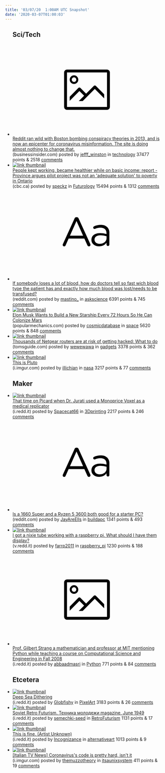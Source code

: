 ```yaml
---
title: '03/07/20  1:00AM UTC Snapshot'
date: '2020-03-07T01:00:03'
---
```

<ul>
<h2>Sci/Tech</h2>

<li><a href='https://www.businessinsider.com/coronavirus-reddit-social-platforms-spread-misinformation-who-cdc-2020-3?utm_source=reddit.com'><svg version='1.1' viewBox='-34 -14 104 64' preserveAspectRatio='xMidYMid meet' xmlns='http://www.w3.org/2000/svg' xmlns:xlink='http://www.w3.org/1999/xlink'>
    <title>link thumbnail</title>
    <path d='M32,4H4A2,2,0,0,0,2,6V30a2,2,0,0,0,2,2H32a2,2,0,0,0,2-2V6A2,2,0,0,0,32,4ZM4,30V6H32V30Z'></path>
    <path d='M8.92,14a3,3,0,1,0-3-3A3,3,0,0,0,8.92,14Zm0-4.6A1.6,1.6,0,1,1,7.33,11,1.6,1.6,0,0,1,8.92,9.41Z'></path>
    <path d='M22.78,15.37l-5.4,5.4-4-4a1,1,0,0,0-1.41,0L5.92,22.9v2.83l6.79-6.79L16,22.18l-3.75,3.75H15l8.45-8.45L30,24V21.18l-5.81-5.81A1,1,0,0,0,22.78,15.37Z'></path>
    </svg></a><div><div class='linkTitle'><a href='https://www.businessinsider.com/coronavirus-reddit-social-platforms-spread-misinformation-who-cdc-2020-3?utm_source=reddit.com'>Reddit ran wild with Boston bombing conspiracy theories in 2013, and is now an epicenter for coronavirus misinformation. The site is doing almost nothing to change that.</a></div>(businessinsider.com) posted by <a href='https://www.reddit.com/user/jefff_winston'>jefff_winston</a> in <a href='https://www.reddit.com/r/technology'>technology</a> 37477 points & 2518 <a href='https://www.reddit.com/r/technology/comments/fegk4b/reddit_ran_wild_with_boston_bombing_conspiracy/'>comments</a></div></li>

<li><a href='https://www.cbc.ca/news/canada/hamilton/basic-income-mcmaster-report-1.5485729'><img src='https://b.thumbs.redditmedia.com/wWHvPpVoEdaa3RzoJOnvKHLIRldNkHQOdg3nx620Z5s.jpg' alt='link thumbnail'></a><div><div class='linkTitle'><a href='https://www.cbc.ca/news/canada/hamilton/basic-income-mcmaster-report-1.5485729'>People kept working, became healthier while on basic income: report - Province argues pilot project was not an 'adequate solution' to poverty in Ontario</a></div>(cbc.ca) posted by <a href='https://www.reddit.com/user/speckz'>speckz</a> in <a href='https://www.reddit.com/r/Futurology'>Futurology</a> 15494 points & 1312 <a href='https://www.reddit.com/r/Futurology/comments/feb94z/people_kept_working_became_healthier_while_on/'>comments</a></div></li>

<li><a href='https://www.reddit.com/r/askscience/comments/feb3vt/if_somebody_loses_a_lot_of_blood_how_do_doctors/'><svg version='1.1' viewBox='-34 -12 104 64' preserveAspectRatio='xMidYMid slice' xmlns='http://www.w3.org/2000/svg' xmlns:xlink='http://www.w3.org/1999/xlink'>
    <title>text link thumbnail</title>
    <path d='M12.19,8.84a1.45,1.45,0,0,0-1.4-1h-.12a1.46,1.46,0,0,0-1.42,1L1.14,26.56a1.29,1.29,0,0,0-.14.59,1,1,0,0,0,1,1,1.12,1.12,0,0,0,1.08-.77l2.08-4.65h11l2.08,4.59a1.24,1.24,0,0,0,1.12.83,1.08,1.08,0,0,0,1.08-1.08,1.64,1.64,0,0,0-.14-.57ZM6.08,20.71l4.59-10.22,4.6,10.22Z'>
    </path>
    <path d='M32.24,14.78A6.35,6.35,0,0,0,27.6,13.2a11.36,11.36,0,0,0-4.7,1,1,1,0,0,0-.58.89,1,1,0,0,0,.94.92,1.23,1.23,0,0,0,.39-.08,8.87,8.87,0,0,1,3.72-.81c2.7,0,4.28,1.33,4.28,3.92v.5a15.29,15.29,0,0,0-4.42-.61c-3.64,0-6.14,1.61-6.14,4.64v.05c0,2.95,2.7,4.48,5.37,4.48a6.29,6.29,0,0,0,5.19-2.48V26.9a1,1,0,0,0,1,1,1,1,0,0,0,1-1.06V19A5.71,5.71,0,0,0,32.24,14.78Zm-.56,7.7c0,2.28-2.17,3.89-4.81,3.89-1.94,0-3.61-1.06-3.61-2.86v-.06c0-1.8,1.5-3,4.2-3a15.2,15.2,0,0,1,4.22.61Z'>
    </path>
    </svg></a><div><div class='linkTitle'><a href='https://www.reddit.com/r/askscience/comments/feb3vt/if_somebody_loses_a_lot_of_blood_how_do_doctors/'>If somebody loses a lot of blood, how do doctors tell so fast wich blood type the patient has and exactly how much blood was lost/needs to be transfused?</a></div>(reddit.com) posted by <a href='https://www.reddit.com/user/mastino_'>mastino_</a> in <a href='https://www.reddit.com/r/askscience'>askscience</a> 6391 points & 745 <a href='https://www.reddit.com/r/askscience/comments/feb3vt/if_somebody_loses_a_lot_of_blood_how_do_doctors/'>comments</a></div></li>

<li><a href='https://www.popularmechanics.com/science/a31248703/elon-musk-spacex-build-new-starship-every-week/'><img src='https://b.thumbs.redditmedia.com/07jFnnMjf7joDCZWRwWEkjE9CVhHQgGikkuEngfcuiI.jpg' alt='link thumbnail'></a><div><div class='linkTitle'><a href='https://www.popularmechanics.com/science/a31248703/elon-musk-spacex-build-new-starship-every-week/'>Elon Musk Wants to Build a New Starship Every 72 Hours So He Can Colonize Mars</a></div>(popularmechanics.com) posted by <a href='https://www.reddit.com/user/cosmicdatabase'>cosmicdatabase</a> in <a href='https://www.reddit.com/r/space'>space</a> 5620 points & 848 <a href='https://www.reddit.com/r/space/comments/fegf0q/elon_musk_wants_to_build_a_new_starship_every_72/'>comments</a></div></li>

<li><a href='https://www.tomsguide.com/news/netgear-security-firmware-patches'><img src='https://a.thumbs.redditmedia.com/7FV8VZSFt7WnjcUbd1HA2esUluwqxAuIWeP31UI8nW4.jpg' alt='link thumbnail'></a><div><div class='linkTitle'><a href='https://www.tomsguide.com/news/netgear-security-firmware-patches'>Thousands of Netgear routers are at risk of getting hacked: What to do</a></div>(tomsguide.com) posted by <a href='https://www.reddit.com/user/wewewawa'>wewewawa</a> in <a href='https://www.reddit.com/r/gadgets'>gadgets</a> 3378 points & 362 <a href='https://www.reddit.com/r/gadgets/comments/feh35u/thousands_of_netgear_routers_are_at_risk_of/'>comments</a></div></li>

<li><a href='https://i.imgur.com/GaEDWSa.jpg'><img src='https://a.thumbs.redditmedia.com/ARZ5wegXlo9QQMoBdOQLnorvIp2PA51pNtmi38Ahpb8.jpg' alt='link thumbnail'></a><div><div class='linkTitle'><a href='https://i.imgur.com/GaEDWSa.jpg'>This is Pluto</a></div>(i.imgur.com) posted by <a href='https://www.reddit.com/user/illichian'>illichian</a> in <a href='https://www.reddit.com/r/nasa'>nasa</a> 3217 points & 77 <a href='https://www.reddit.com/r/nasa/comments/feaqb0/this_is_pluto/'>comments</a></div></li>

<h2>Maker</h2>

<li><a href='https://i.redd.it/88ddjvp970l41.png'><img src='https://a.thumbs.redditmedia.com/tuazonaaD9OL1emTiqSAiqyUZJcNYsupnaHtEkvql20.jpg' alt='link thumbnail'></a><div><div class='linkTitle'><a href='https://i.redd.it/88ddjvp970l41.png'>That time on Picard when Dr. Jurati used a Monoprice Voxel as a medical replicator</a></div>(i.redd.it) posted by <a href='https://www.reddit.com/user/Spacecat66'>Spacecat66</a> in <a href='https://www.reddit.com/r/3Dprinting'>3Dprinting</a> 2217 points & 246 <a href='https://www.reddit.com/r/3Dprinting/comments/fe9zka/that_time_on_picard_when_dr_jurati_used_a/'>comments</a></div></li>

<li><a href='https://www.reddit.com/r/buildapc/comments/fe78qt/is_a_1660_super_and_a_ryzen_5_3600_both_good_for/'><svg version='1.1' viewBox='-34 -12 104 64' preserveAspectRatio='xMidYMid slice' xmlns='http://www.w3.org/2000/svg' xmlns:xlink='http://www.w3.org/1999/xlink'>
    <title>text link thumbnail</title>
    <path d='M12.19,8.84a1.45,1.45,0,0,0-1.4-1h-.12a1.46,1.46,0,0,0-1.42,1L1.14,26.56a1.29,1.29,0,0,0-.14.59,1,1,0,0,0,1,1,1.12,1.12,0,0,0,1.08-.77l2.08-4.65h11l2.08,4.59a1.24,1.24,0,0,0,1.12.83,1.08,1.08,0,0,0,1.08-1.08,1.64,1.64,0,0,0-.14-.57ZM6.08,20.71l4.59-10.22,4.6,10.22Z'>
    </path>
    <path d='M32.24,14.78A6.35,6.35,0,0,0,27.6,13.2a11.36,11.36,0,0,0-4.7,1,1,1,0,0,0-.58.89,1,1,0,0,0,.94.92,1.23,1.23,0,0,0,.39-.08,8.87,8.87,0,0,1,3.72-.81c2.7,0,4.28,1.33,4.28,3.92v.5a15.29,15.29,0,0,0-4.42-.61c-3.64,0-6.14,1.61-6.14,4.64v.05c0,2.95,2.7,4.48,5.37,4.48a6.29,6.29,0,0,0,5.19-2.48V26.9a1,1,0,0,0,1,1,1,1,0,0,0,1-1.06V19A5.71,5.71,0,0,0,32.24,14.78Zm-.56,7.7c0,2.28-2.17,3.89-4.81,3.89-1.94,0-3.61-1.06-3.61-2.86v-.06c0-1.8,1.5-3,4.2-3a15.2,15.2,0,0,1,4.22.61Z'>
    </path>
    </svg></a><div><div class='linkTitle'><a href='https://www.reddit.com/r/buildapc/comments/fe78qt/is_a_1660_super_and_a_ryzen_5_3600_both_good_for/'>Is a 1660 Super and a Ryzen 5 3600 both good for a starter PC?</a></div>(reddit.com) posted by <a href='https://www.reddit.com/user/JayAreElls'>JayAreElls</a> in <a href='https://www.reddit.com/r/buildapc'>buildapc</a> 1341 points & 493 <a href='https://www.reddit.com/r/buildapc/comments/fe78qt/is_a_1660_super_and_a_ryzen_5_3600_both_good_for/'>comments</a></div></li>

<li><a href='https://v.redd.it/r2jums2y63l41'><img src='https://b.thumbs.redditmedia.com/N_OmT6DC5ARKHjGy0BrABn6cUOGPk78A2zoGakzgReI.jpg' alt='link thumbnail'></a><div><div class='linkTitle'><a href='https://v.redd.it/r2jums2y63l41'>I got a nixie tube working with a raspberry pi. What should I have them display?</a></div>(v.redd.it) posted by <a href='https://www.reddit.com/user/farrp2011'>farrp2011</a> in <a href='https://www.reddit.com/r/raspberry_pi'>raspberry_pi</a> 1230 points & 188 <a href='https://www.reddit.com/r/raspberry_pi/comments/fegs8f/i_got_a_nixie_tube_working_with_a_raspberry_pi/'>comments</a></div></li>

<li><a href='https://i.redd.it/5xr7emroz2l41.jpg'><svg version='1.1' viewBox='-34 -14 104 64' preserveAspectRatio='xMidYMid meet' xmlns='http://www.w3.org/2000/svg' xmlns:xlink='http://www.w3.org/1999/xlink'>
    <title>link thumbnail</title>
    <path d='M32,4H4A2,2,0,0,0,2,6V30a2,2,0,0,0,2,2H32a2,2,0,0,0,2-2V6A2,2,0,0,0,32,4ZM4,30V6H32V30Z'></path>
    <path d='M8.92,14a3,3,0,1,0-3-3A3,3,0,0,0,8.92,14Zm0-4.6A1.6,1.6,0,1,1,7.33,11,1.6,1.6,0,0,1,8.92,9.41Z'></path>
    <path d='M22.78,15.37l-5.4,5.4-4-4a1,1,0,0,0-1.41,0L5.92,22.9v2.83l6.79-6.79L16,22.18l-3.75,3.75H15l8.45-8.45L30,24V21.18l-5.81-5.81A1,1,0,0,0,22.78,15.37Z'></path>
    </svg></a><div><div class='linkTitle'><a href='https://i.redd.it/5xr7emroz2l41.jpg'>Prof. Gilbert Strang a mathematician and professor at MIT mentioning Python while teaching a course on Computational Science and Engineering in Fall 2008</a></div>(i.redd.it) posted by <a href='https://www.reddit.com/user/abbaadmasri'>abbaadmasri</a> in <a href='https://www.reddit.com/r/Python'>Python</a> 771 points & 84 <a href='https://www.reddit.com/r/Python/comments/feg8ua/prof_gilbert_strang_a_mathematician_and_professor/'>comments</a></div></li>

<h2>Etcetera</h2>

<li><a href='https://i.redd.it/up1g2i8qy0l41.png'><img src='https://a.thumbs.redditmedia.com/NZ3y05_psFaIouggOsmtiNZdGU-miRKeS43XQJNzCy8.jpg' alt='link thumbnail'></a><div><div class='linkTitle'><a href='https://i.redd.it/up1g2i8qy0l41.png'>Deep Sea Dithering</a></div>(i.redd.it) posted by <a href='https://www.reddit.com/user/Globfishy'>Globfishy</a> in <a href='https://www.reddit.com/r/PixelArt'>PixelArt</a> 3183 points & 26 <a href='https://www.reddit.com/r/PixelArt/comments/febbx5/deep_sea_dithering/'>comments</a></div></li>

<li><a href='https://i.redd.it/4gg6ef67x1l41.jpg'><img src='https://b.thumbs.redditmedia.com/WaY8K8L-LGVYkdRe-grwNRMPSrno3BrbqZz3deApTIU.jpg' alt='link thumbnail'></a><div><div class='linkTitle'><a href='https://i.redd.it/4gg6ef67x1l41.jpg'>Soviet Retro Futurism. Техника молодежи magazine, June 1949</a></div>(i.redd.it) posted by <a href='https://www.reddit.com/user/semechki-seed'>semechki-seed</a> in <a href='https://www.reddit.com/r/RetroFuturism'>RetroFuturism</a> 1131 points & 17 <a href='https://www.reddit.com/r/RetroFuturism/comments/fed89f/soviet_retro_futurism_техника_молодежи_magazine/'>comments</a></div></li>

<li><a href='https://i.redd.it/0dr6bnhef3f31.jpg'><img src='https://b.thumbs.redditmedia.com/qwuhA66U5dgchVrG0fw59s91VcalhfBmz-B18_02BdM.jpg' alt='link thumbnail'></a><div><div class='linkTitle'><a href='https://i.redd.it/0dr6bnhef3f31.jpg'>This is fine. (Artist Unknown)</a></div>(i.redd.it) posted by <a href='https://www.reddit.com/user/Incognizance'>Incognizance</a> in <a href='https://www.reddit.com/r/alternativeart'>alternativeart</a> 1013 points & 9 <a href='https://www.reddit.com/r/alternativeart/comments/fef0zi/this_is_fine_artist_unknown/'>comments</a></div></li>

<li><a href='https://i.imgur.com/B2vjJeo.png'><img src='https://a.thumbs.redditmedia.com/vv16P6SQ1vpx8RRKehdJOGDL57tAYOoL78L3sTL5zc8.jpg' alt='link thumbnail'></a><div><div class='linkTitle'><a href='https://i.imgur.com/B2vjJeo.png'>[Italian TV News] Coronavirus's code is pretty hard, isn't it</a></div>(i.imgur.com) posted by <a href='https://www.reddit.com/user/themuzzotheory'>themuzzotheory</a> in <a href='https://www.reddit.com/r/itsaunixsystem'>itsaunixsystem</a> 411 points & 19 <a href='https://www.reddit.com/r/itsaunixsystem/comments/fej6ay/italian_tv_news_coronaviruss_code_is_pretty_hard/'>comments</a></div></li>

</ul>
